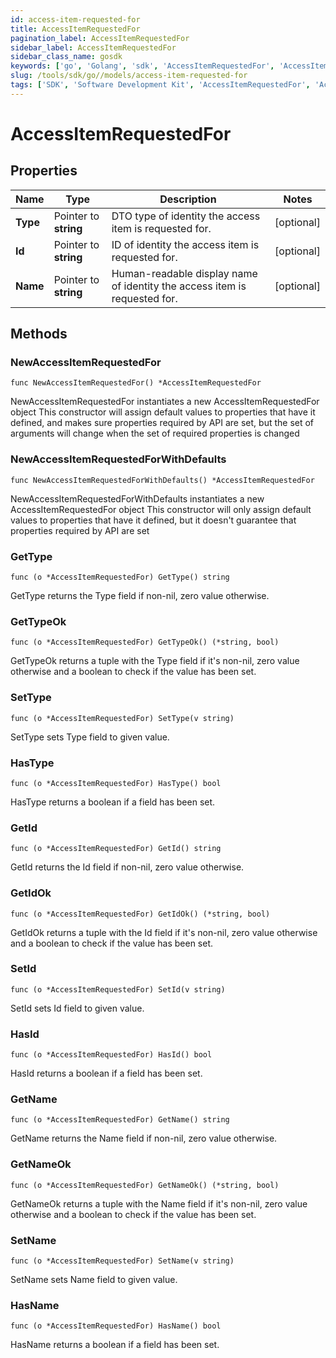 ```yaml
---
id: access-item-requested-for
title: AccessItemRequestedFor
pagination_label: AccessItemRequestedFor
sidebar_label: AccessItemRequestedFor
sidebar_class_name: gosdk
keywords: ['go', 'Golang', 'sdk', 'AccessItemRequestedFor', 'AccessItemRequestedFor'] 
slug: /tools/sdk/go//models/access-item-requested-for
tags: ['SDK', 'Software Development Kit', 'AccessItemRequestedFor', 'AccessItemRequestedFor']
---
```


# AccessItemRequestedFor

## Properties

Name | Type | Description | Notes
------------ | ------------- | ------------- | -------------
**Type** | Pointer to **string** | DTO type of identity the access item is requested for. | [optional] 
**Id** | Pointer to **string** | ID of identity the access item is requested for. | [optional] 
**Name** | Pointer to **string** | Human-readable display name of identity the access item is requested for. | [optional] 

## Methods

### NewAccessItemRequestedFor

`func NewAccessItemRequestedFor() *AccessItemRequestedFor`

NewAccessItemRequestedFor instantiates a new AccessItemRequestedFor object
This constructor will assign default values to properties that have it defined,
and makes sure properties required by API are set, but the set of arguments
will change when the set of required properties is changed

### NewAccessItemRequestedForWithDefaults

`func NewAccessItemRequestedForWithDefaults() *AccessItemRequestedFor`

NewAccessItemRequestedForWithDefaults instantiates a new AccessItemRequestedFor object
This constructor will only assign default values to properties that have it defined,
but it doesn't guarantee that properties required by API are set

### GetType

`func (o *AccessItemRequestedFor) GetType() string`

GetType returns the Type field if non-nil, zero value otherwise.

### GetTypeOk

`func (o *AccessItemRequestedFor) GetTypeOk() (*string, bool)`

GetTypeOk returns a tuple with the Type field if it's non-nil, zero value otherwise
and a boolean to check if the value has been set.

### SetType

`func (o *AccessItemRequestedFor) SetType(v string)`

SetType sets Type field to given value.

### HasType

`func (o *AccessItemRequestedFor) HasType() bool`

HasType returns a boolean if a field has been set.

### GetId

`func (o *AccessItemRequestedFor) GetId() string`

GetId returns the Id field if non-nil, zero value otherwise.

### GetIdOk

`func (o *AccessItemRequestedFor) GetIdOk() (*string, bool)`

GetIdOk returns a tuple with the Id field if it's non-nil, zero value otherwise
and a boolean to check if the value has been set.

### SetId

`func (o *AccessItemRequestedFor) SetId(v string)`

SetId sets Id field to given value.

### HasId

`func (o *AccessItemRequestedFor) HasId() bool`

HasId returns a boolean if a field has been set.

### GetName

`func (o *AccessItemRequestedFor) GetName() string`

GetName returns the Name field if non-nil, zero value otherwise.

### GetNameOk

`func (o *AccessItemRequestedFor) GetNameOk() (*string, bool)`

GetNameOk returns a tuple with the Name field if it's non-nil, zero value otherwise
and a boolean to check if the value has been set.

### SetName

`func (o *AccessItemRequestedFor) SetName(v string)`

SetName sets Name field to given value.

### HasName

`func (o *AccessItemRequestedFor) HasName() bool`

HasName returns a boolean if a field has been set.


